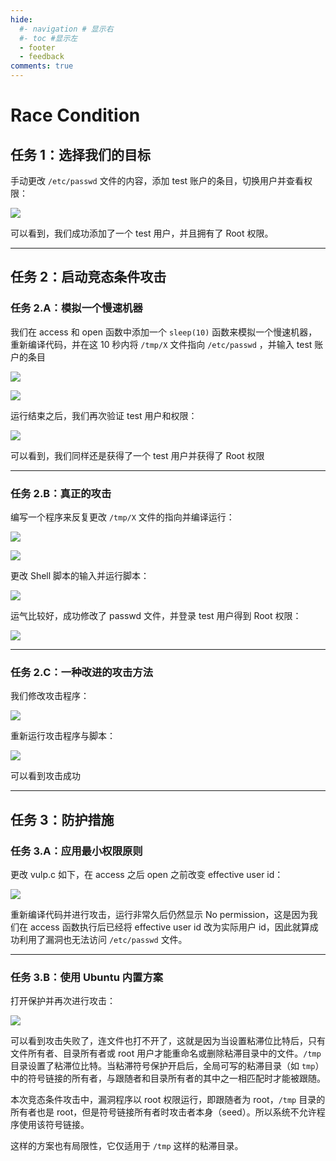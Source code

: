 ```yaml
---
hide:
  #- navigation # 显示右
  #- toc #显示左
  - footer
  - feedback
comments: true
---  
```


# Race Condition

## 任务 1：选择我们的目标

手动更改 `/etc/passwd` 文件的内容，添加 test 账户的条目，切换用户并查看权限：

![](../../../../../assets/Pasted%20image%2020250721200429.png)

可以看到，我们成功添加了一个 test 用户，并且拥有了 Root 权限。
***
## 任务 2：启动竞态条件攻击

### 任务 2.A：模拟一个慢速机器

我们在 access 和 open 函数中添加一个 `sleep(10)` 函数来模拟一个慢速机器，重新编译代码，并在这 10 秒内将 `/tmp/X` 文件指向 `/etc/passwd` ，并输入 test 账户的条目

![](../../../../../assets/Pasted%20image%2020250721204848.png)

![](../../../../../assets/Pasted%20image%2020250721204831.png)

运行结束之后，我们再次验证 test 用户和权限：

![](../../../../../assets/Pasted%20image%2020250721204922.png)

可以看到，我们同样还是获得了一个 test 用户并获得了 Root 权限
***
### 任务 2.B：真正的攻击

编写一个程序来反复更改 `/tmp/X` 文件的指向并编译运行：

![](../../../../../assets/Pasted%20image%2020250721210401.png)

![](../../../../../assets/Pasted%20image%2020250721210526.png)

更改 Shell 脚本的输入并运行脚本：

![](../../../../../assets/Pasted%20image%2020250721210457.png)

运气比较好，成功修改了 passwd 文件，并登录 test 用户得到 Root 权限：

![](../../../../../assets/Pasted%20image%2020250721210717.png)
***
### 任务 2.C：一种改进的攻击方法

我们修改攻击程序：

![](../../../../../assets/Pasted%20image%2020250721212638.png)

重新运行攻击程序与脚本：

![](../../../../../assets/Pasted%20image%2020250721220126.png)

可以看到攻击成功
***
## 任务 3：防护措施

### 任务 3.A：应用最小权限原则

更改 vulp.c 如下，在 access 之后 open 之前改变 effective user id：

![](../../../../../assets/Pasted%20image%2020250721222101.png)

重新编译代码并进行攻击，运行非常久后仍然显示 No permission，这是因为我们在 access 函数执行后已经将 effective user id 改为实际用户 id，因此就算成功利用了漏洞也无法访问 `/etc/passwd` 文件。
***
### 任务 3.B：使用 Ubuntu 内置方案

打开保护并再次进行攻击：

![](../../../../../assets/Pasted%20image%2020250721223337.png)

可以看到攻击失败了，连文件也打不开了，这就是因为当设置粘滞位比特后，只有文件所有者、目录所有者或 root 用户才能重命名或删除粘滞目录中的文件。`/tmp` 目录设置了粘滞位比特。当粘滞符号保护开启后，全局可写的粘滞目录（如 `tmp`）中的符号链接的所有者，与跟随者和目录所有者的其中之一相匹配时才能被跟随。

本次竞态条件攻击中，漏洞程序以 root 权限运行，即跟随者为 root，`/tmp` 目录的所有者也是 root，但是符号链接所有者时攻击者本身（seed）。所以系统不允许程序使用该符号链接。

这样的方案也有局限性，它仅适用于 `/tmp` 这样的粘滞目录。